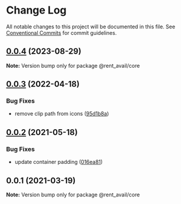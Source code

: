 # Change Log

All notable changes to this project will be documented in this file.
See [Conventional Commits](https://conventionalcommits.org) for commit guidelines.

## [0.0.4](https://github.com/rentalutions/elements/compare/@rent_avail/core@0.0.3...@rent_avail/core@0.0.4) (2023-08-29)

**Note:** Version bump only for package @rent_avail/core

## [0.0.3](https://github.com/rentalutions/elements/compare/@rent_avail/core@0.0.2...@rent_avail/core@0.0.3) (2022-04-18)

### Bug Fixes

- remove clip path from icons ([95d1b8a](https://github.com/rentalutions/elements/commit/95d1b8a2921de6b19ccd69c0a2be03bb5fd03b69))

## [0.0.2](https://github.com/rentalutions/elements/compare/@rent_avail/core@0.0.1...@rent_avail/core@0.0.2) (2021-05-18)

### Bug Fixes

- update container padding ([016ea81](https://github.com/rentalutions/elements/commit/016ea811c0f88e54c556752281d4ee156f4ddef5))

## 0.0.1 (2021-03-19)

**Note:** Version bump only for package @rent_avail/core
